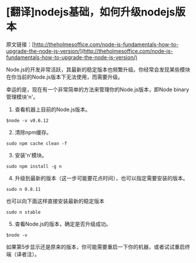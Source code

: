 # [翻译]nodejs基础，如何升级nodejs版本 #

原文链接：[http://theholmesoffice.com/node-js-fundamentals-how-to-upgrade-the-node-js-version/](http://theholmesoffice.com/node-js-fundamentals-how-to-upgrade-the-node-js-version/)

Node.js的开发非常活跃，其最新的稳定版本也频繁升级。你经常会发现某些模块在你当前的Node.js版本下无法使用，而需要升级。

幸运的是，现在有一个非常简单的方法来管理你的Node.js版本，即Node binary管理模块'n'。

1. 查看机器上目前的Node.js版本。

```
$node -v v0.6.12
```

2. 清除npm缓存。

```
sudo npm cache clean -f  
```

3. 安装'n'模块。

```
sudo npm install -g n  
```

4. 升级到最新的版本（这一步可能要花点时间），也可以指定需要安装的版本。

```
sudo n 0.8.11  
```

也可以向下面这样直接安装最新的稳定版本

```
sudo n stable
```

5. 查看Node.js的版本，确定是否升级成功。

```
$node -v
```

如果第5步显示还是原来的版本，你可能需要重启一下你的机器，或者试试重启终端（译者注）。



